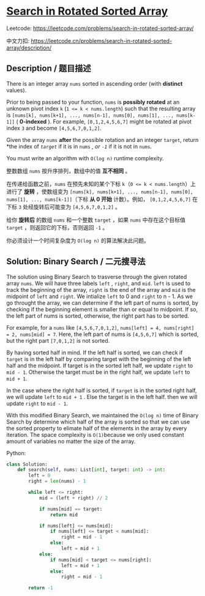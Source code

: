 # [Search in Rotated Sorted Array](https://leetcode.com/problems/search-in-rotated-sorted-array/)

Leetcode: https://leetcode.com/problems/search-in-rotated-sorted-array/

中文力扣: https://leetcode.cn/problems/search-in-rotated-sorted-array/description/

## Description / 题目描述

There is an integer array `nums` sorted in ascending order (with **distinct** values).

Prior to being passed to your function, `nums` is **possibly rotated** at an unknown pivot index `k` (`1 <= k < nums.length`) such that the resulting array is `[nums[k], nums[k+1], ..., nums[n-1], nums[0], nums[1], ..., nums[k-1]]` ( **0-indexed** ). For example, `[0,1,2,4,5,6,7]` might be rotated at pivot index `3` and become `[4,5,6,7,0,1,2]`.

Given the array `nums` **after** the possible rotation and an integer `target`, return *the index of *`target`* if it is in `nums` *, or  `-1`* if it is not in `nums`.

You must write an algorithm with `O(log n)` runtime complexity.

整数数组 `nums` 按升序排列，数组中的值 **互不相同** 。

在传递给函数之前，`nums` 在预先未知的某个下标 `k`（`0 <= k < nums.length`）上进行了  **旋转** ，使数组变为 `[nums[k], nums[k+1], ..., nums[n-1], nums[0], nums[1], ..., nums[k-1]]`（下标 **从 0 开始** 计数）。例如， `[0,1,2,4,5,6,7]` 在下标 `3` 处经旋转后可能变为 `[4,5,6,7,0,1,2]` 。

给你 **旋转后** 的数组 `nums` 和一个整数 `target` ，如果 `nums` 中存在这个目标值 `target` ，则返回它的下标，否则返回 `-1` 。

你必须设计一个时间复杂度为 `O(log n)` 的算法解决此问题。

## **Solution: Binary Search / 二元搜寻法**

The solution using Binary Search to trasverse through the given rotated array `nums`. We will have three labels `left` , `right`, and `mid`. `left` is used to track the beginning of the array, `right` is the end of the array and `mid` is the midpoint of `left` and `right`. We intialize `left` to 0 and `right` to n - 1. As we go throught the array, we can determine if the left part of nums is sorted, by checking if the beginning element is smaller than or equal to midpoint. If so, the left part of nums is sorted, otherwise, the right part has to be sorted.

For example, for a `nums` like `[4,5,6,7,0,1,2]`, `nums[left] = 4, nums[right] = 2, nums[mid] = 7`. Here, the left part of nums is `[4,5,6,7]` which is sorted, but the right part `[7,0,1,2]` is not sorted.

By having sorted half in mind. If the left half is sorted, we can check if `target` is in the left half by comparing target with the beginning of the left half and the midpoint. If target is in the sorted left half, we update `right` to `mid - 1`. Otherwise the target must be in the right half, we update `left` to `mid + 1`.

In the case where the right half is sorted, if `target` is in the sorted right half, we will update `left` to `mid + 1` . Else the target is in the left half. then we will update `right` to `mid - 1`.

With this modified Binary Search, we maintained the `O(log n)` time of Binary Search by determine which half of the array is sorted so that we can use the sorted property to elimate half of the elements in the array by every iteration. The space complexity is `O(1)`because we only used constant amount of variables no matter the size of the array.

Python:

```python
class Solution:
    def search(self, nums: List[int], target: int) -> int:
        left = 0
        right = len(nums) - 1

        while left <= right:
            mid = (left + right) // 2

            if nums[mid] == target:
                return mid

            if nums[left] <= nums[mid]:
                if nums[left] <= target < nums[mid]:
                    right = mid - 1
                else:
                    left = mid + 1
            else:
                if nums[mid] < target <= nums[right]:
                    left = mid + 1
                else:
                    right = mid - 1

        return -1
```
